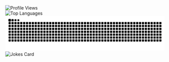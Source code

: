 <div style="display: flex; justify-content: space-between;">
  <div">
    <a href="https://www.youtube.com/watch?v=xvFZjo5PgG0" style="text-decoration: none;">
      <img height=25 align="top" src="https://komarev.com/ghpvc/?username=EmilJohns1&style=plastic&color=blueviolet" alt="Profile Views" />
    </a>
  </div>
  <div>
    <a href="https://www.youtube.com/watch?v=xvFZjo5PgG0" style="text-decoration: none;">
      <img height=350 align="bottom" src="https://github-readme-stats.vercel.app/api/top-langs/?username=EmilJohns1&langs_count=9&theme=calm_pink&card_width=320" alt="Top Languages" />
    </a>
  </div>
</div>

<div>
    <img src="https://raw.githubusercontent.com/EmilJohns1/EmilJohns1/output/snake.svg" alt="Snake animation" />
</div>
<div>
    <img src="https://readme-jokes.vercel.app/api?theme=radical" alt="Jokes Card" />
</div>
